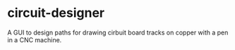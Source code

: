 # circuit-designer

A GUI to design paths for drawing cirbuit board tracks on copper with a pen in a CNC machine.
